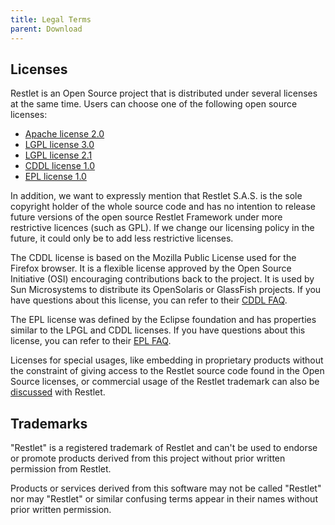 ```yaml
---
title: Legal Terms
parent: Download
---
```


## Licenses

Restlet is an Open Source project that is distributed under several licenses at the same time. Users can choose one of the following open source licenses:

- [Apache license 2.0](http://opensource.org/licenses/apache-2.0)
- [LGPL license 3.0](http://opensource.org/licenses/lgpl-3.0)
- [LGPL license 2.1](http://opensource.org/licenses/lgpl-2.1)
- [CDDL license 1.0](http://opensource.org/licenses/cddl1)
- [EPL license 1.0](http://opensource.org/licenses/eclipse-1.0)

In addition, we want to expressly mention that Restlet S.A.S. is the sole copyright holder of the whole source code and has no intention to release future versions of the open source Restlet Framework under more restrictive licences (such as GPL). If we change our licensing policy in the future, it could only be to add less restrictive licenses.

The CDDL license is based on the Mozilla Public License used for the Firefox browser. It is a flexible license approved by the Open Source Initiative (OSI) encouraging contributions back to the project. It is used by Sun Microsystems to distribute its OpenSolaris or GlassFish projects. If you have questions about this license, you can refer to their [CDDL FAQ](http://opensource.org/faq).

The EPL license was defined by the Eclipse foundation and has properties similar to the LPGL and CDDL licenses. If you have questions about this license, you can refer to their [EPL FAQ](http://www.eclipse.org/legal/eplfaq.php).

Licenses for special usages, like embedding in proprietary products without the constraint of giving access to the Restlet source code found in the Open Source licenses, or commercial usage of the Restlet trademark can also be [discussed](mailto:contact@restlet.com?subject=Licensing) with Restlet.

## Trademarks
"Restlet" is a registered trademark of Restlet and can't be used to endorse or promote products derived from this project without prior written permission from Restlet.

Products or services derived from this software may not be called "Restlet" nor may "Restlet" or similar confusing terms appear in their names without prior written permission.

